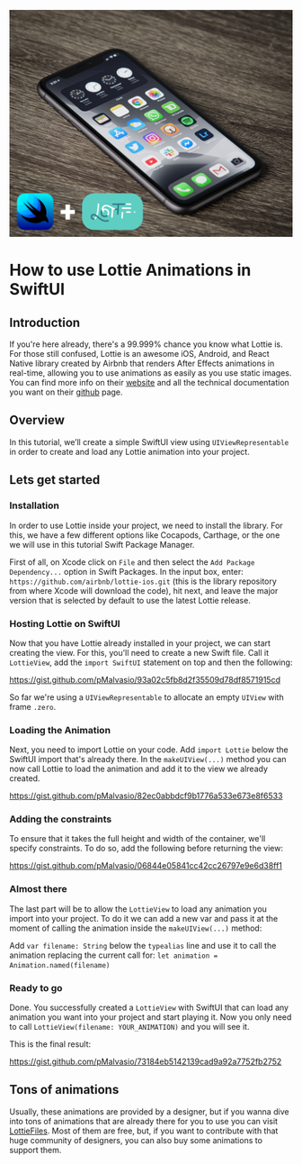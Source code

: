![Main image](images/lottie-cover.png)

# How to use Lottie Animations in SwiftUI

## Introduction

If you're here already, there's a 99.999% chance you know what Lottie is. For those still confused, Lottie is an awesome iOS, Android, and React Native library created by Airbnb that renders After Effects animations in real-time, allowing you to use animations as easily as you use static images. You can find more info on their [website](https://airbnb.design/lottie/) and all the technical documentation you want on their [github](https://github.com/airbnb/lottie) page.


## Overview

In this tutorial, we’ll create a simple SwiftUI view using `UIViewRepresentable` in order to create and load any Lottie animation into your project.

## Lets get started

### Installation

In order to use Lottie inside your project, we need to install the library. For this, we have a few different options like Cocapods, Carthage, or the one we will use in this tutorial Swift Package Manager.

First of all, on Xcode click on `File` and then select the `Add Package Dependency...` option in Swift Packages. In the input box, enter: `https://github.com/airbnb/lottie-ios.git` (this is the library repository from where Xcode will download the code), hit next, and leave the major version that is selected by default to use the latest Lottie release.


### Hosting Lottie on SwiftUI 

Now that you have Lottie already installed in your project, we can start creating the view. For this, you'll need to create a new Swift file. Call it `LottieView`, add the `import SwiftUI` statement on top and then the following:

https://gist.github.com/pMalvasio/93a02c5fb8d2f35509d78df8571915cd

So far we're using a `UIViewRepresentable` to allocate an empty `UIView` with frame `.zero`.


### Loading the Animation

Next, you need to import Lottie on your code. Add `import Lottie` below the SwiftUI import that's already there. In the `makeUIView(...)` method you can now call Lottie to load the animation and add it to the view we already created.

https://gist.github.com/pMalvasio/82ec0abbdcf9b1776a533e673e8f6533


### Adding the constraints

To ensure that it takes the full height and width of the container, we'll specify constraints. To do so, add the following before returning the view:

https://gist.github.com/pMalvasio/06844e05841cc42cc26797e9e6d38ff1


### Almost there

The last part will be to allow the `LottieView` to load any animation you import into your project. To do it we can add a new var and pass it at the moment of calling the animation inside the `makeUIView(...)` method:

Add `var filename: String` below the `typealias` line and use it to call the animation replacing the current call for: `let animation = Animation.named(filename)`


### Ready to go

Done. You successfully created a `LottieView` with SwiftUI that can load any animation you want into your project and start playing it. Now you only need to call `LottieView(filename: YOUR_ANIMATION)` and you will see it.

This is the final result:

https://gist.github.com/pMalvasio/73184eb5142139cad9a92a7752fb2752


## Tons of animations

Usually, these animations are provided by a designer, but if you wanna dive into tons of animations that are already there for you to use you can visit [LottieFiles](https://lottiefiles.com). Most of them are free, but, if you want to contribute with that huge community of designers, you can also buy some animations to support them.
